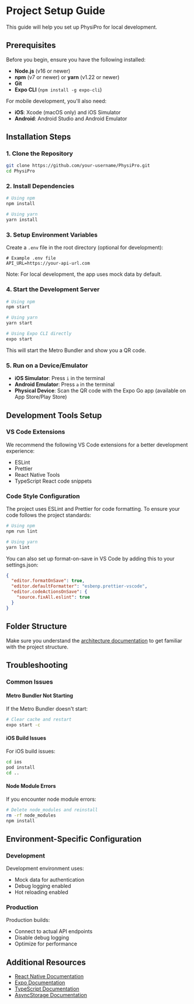 # Project Setup Guide

This guide will help you set up PhysiPro for local development.

## Prerequisites

Before you begin, ensure you have the following installed:

- **Node.js** (v16 or newer)
- **npm** (v7 or newer) or **yarn** (v1.22 or newer)
- **Git**
- **Expo CLI** (`npm install -g expo-cli`)

For mobile development, you'll also need:

- **iOS**: Xcode (macOS only) and iOS Simulator
- **Android**: Android Studio and Android Emulator

## Installation Steps

### 1. Clone the Repository

```bash
git clone https://github.com/your-username/PhysiPro.git
cd PhysiPro
```

### 2. Install Dependencies

```bash
# Using npm
npm install

# Using yarn
yarn install
```

### 3. Setup Environment Variables

Create a `.env` file in the root directory (optional for development):

```
# Example .env file
API_URL=https://your-api-url.com
```

Note: For local development, the app uses mock data by default.

### 4. Start the Development Server

```bash
# Using npm
npm start

# Using yarn
yarn start

# Using Expo CLI directly
expo start
```

This will start the Metro Bundler and show you a QR code.

### 5. Run on a Device/Emulator

- **iOS Simulator**: Press `i` in the terminal
- **Android Emulator**: Press `a` in the terminal
- **Physical Device**: Scan the QR code with the Expo Go app (available on App Store/Play Store)

## Development Tools Setup

### VS Code Extensions

We recommend the following VS Code extensions for a better development experience:

- ESLint
- Prettier
- React Native Tools
- TypeScript React code snippets

### Code Style Configuration

The project uses ESLint and Prettier for code formatting. To ensure your code follows the project standards:

```bash
# Using npm
npm run lint

# Using yarn
yarn lint
```

You can also set up format-on-save in VS Code by adding this to your settings.json:

```json
{
  "editor.formatOnSave": true,
  "editor.defaultFormatter": "esbenp.prettier-vscode",
  "editor.codeActionsOnSave": {
    "source.fixAll.eslint": true
  }
}
```

## Folder Structure

Make sure you understand the [architecture documentation](./ARCHITECTURE.md) to get familiar with the project structure.

## Troubleshooting

### Common Issues

#### Metro Bundler Not Starting

If the Metro Bundler doesn't start:

```bash
# Clear cache and restart
expo start -c
```

#### iOS Build Issues

For iOS build issues:

```bash
cd ios
pod install
cd ..
```

#### Node Module Errors

If you encounter node module errors:

```bash
# Delete node_modules and reinstall
rm -rf node_modules
npm install
```

## Environment-Specific Configuration

### Development

Development environment uses:
- Mock data for authentication
- Debug logging enabled
- Hot reloading enabled

### Production

Production builds:
- Connect to actual API endpoints
- Disable debug logging
- Optimize for performance

## Additional Resources

- [React Native Documentation](https://reactnative.dev/docs/getting-started)
- [Expo Documentation](https://docs.expo.dev/)
- [TypeScript Documentation](https://www.typescriptlang.org/docs/)
- [AsyncStorage Documentation](https://react-native-async-storage.github.io/async-storage/docs/usage/) 